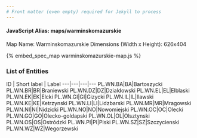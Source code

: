 ```yaml
---
# Front matter (even empty) required for Jekyll to process
---
```


#### JavaScript Alias: maps/warminskomazurskie

Map Name: Warminskomazurskie
Dimensions (Width x Height): 626x404



{% embed_spec_map warminskomazurskie-map.js %}

### List of Entities

ID | Short label | Label
---|---|---|---
PL.WN.BA|BA|Bartoszycki
PL.WN.BR|BR|Braniewski
PL.WN.DZ|DZ|Dzialdowski
PL.WN.EL|EL|Elblaski
PL.WN.EK|EK|Elcki
PL.WN.GI|GI|Gizycki
PL.WN.IL|IL|Ilawski
PL.WN.KE|KE|Ketrzynski
PL.WN.LI|LI|Lidzbarski
PL.WN.MR|MR|Mragowski
PL.WN.NI|NI|Nidzicki
PL.WN.NO|NO|Nowomiejski
PL.WN.OC|OC|Olecki
PL.WN.GO|GO|Olecko-goldapski
PL.WN.OL|OL|Olsztynski
PL.WN.OS|OS|Ostródzki
PL.WN.PI|PI|Piski
PL.WN.SZ|SZ|Szczycienski
PL.WN.WZ|WZ|Wegorzewski

